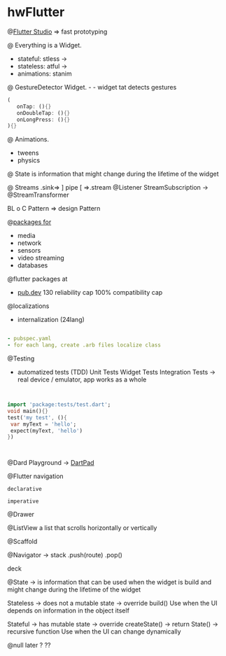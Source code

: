 # hwFlutter


@[Flutter Studio](https://flutterstudio.app/) => fast prototyping

@ Everything is a Widget.

 - stateful: stless ->
 - stateless: atful ->
 - animations: stanim
 
@ GestureDetector Widget. - - widget tat detects gestures
 ```dart
(
    onTap: (){}
    onDoubleTap: (){}
    onLongPress: (){}  
 ){}
```
 
@ Animations.   
  - tweens
  - physics
  
@ State is information that might change during the lifetime of the widget
  
@ Streams .sink=> ]  pipe  [ =>.stream 
@Listener StreamSubscription -> @StreamTransformer


BL o C Pattern  => design Pattern 



@[packages for](https://pub.dartlang.org) 
- media
- network
- sensors
- video streaming
- databases


@flutter packages at 
 - [pub.dev](pub.dev) 130 reliability cap 100% compatibility cap

@localizations
- internalization (24lang)
```yaml 

- pubspec.yaml
- for each lang, create .arb files localize class

```


@Testing
- automatized tests (TDD)
Unit Tests
Widget Tests
Integration Tests -> real device / emulator, app works as a whole
```dart


import 'package:tests/test.dart';
void main(){}
test('my test', (){
 var myText = 'hello';
 expect(myText, 'hello')
})




```

@Dard Playground -> [DartPad](dartpad.dev)




@Flutter navigation

```
declarative

imperative
```

@Drawer

@ListView
a list that scrolls horizontally or vertically


@Scaffold

@Navigator -> stack 
 .push(route)
 .pop()
 
 deck
 
 
@State -> is information that can be used when the widget is build and might change during the lifetime of the widget

Stateless -> does not a mutable state -> override build()
Use when the UI depends on information in the object itself

Stateful -> has mutable state -> override createState() -> return State() -> recursive function
Use when the UI can change dynamically


@null
later
?
??